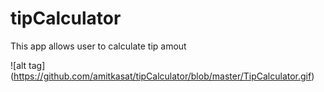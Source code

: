 tipCalculator
=============

This app allows user to calculate tip amout

![alt tag] (https://github.com/amitkasat/tipCalculator/blob/master/TipCalculator.gif)
